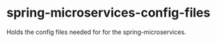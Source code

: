 # spring-microservices-config-files
Holds the config files needed for for the spring-microservices.
